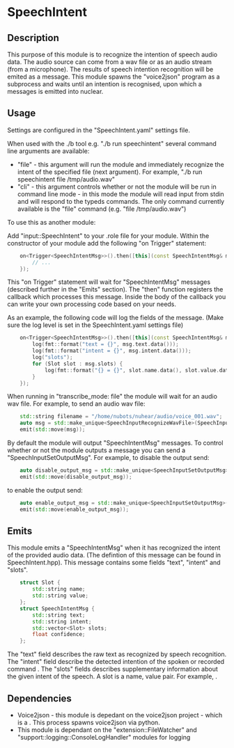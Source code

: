 SpeechIntent
==========

## Description
This purpose of this module is to recognize the intention of speech audio data. The audio source can come from a wav file or as an audio stream (from a microphone). The results of speech intention recognition will be emited as a message.
This module spawns the "voice2json" program as a subprocess and waits until an intention is recognised, upon which
a messages is emitted into nuclear.

## Usage

Settings are configured in the "SpeechIntent.yaml" settings file.

When used with the ./b tool e.g. "./b run speechintent" several command line arguments are available:
- "file" - this argument will run the module and immediately recognize the intent of the specified file (next argument). For example, "./b run speechintent file /tmp/audio.wav"
- "cli" - this argument controls whether or not the module will be run in command line mode - in this mode the module will read input from stdin and will respond to the typeds commands. The only command currently available is the "file" command (e.g. "file /tmp/audio.wav")

To use this as another module:

Add "input::SpeechIntent" to your .role file for your module.
Within the constructor of your module add the following "on Trigger" statement:

```c++
    on<Trigger<SpeechIntentMsg>>().then([this](const SpeechIntentMsg& msg) {
        // ...
    });
```

This "on Trigger" statement will wait for "SpeechIntentMsg" messages (described further in the "Emits" section). The "then" function registers the callback which processes this message. Inside the body of the callback you can write your own processing code based on your needs.

As an example, the following code will log the fields of the message. (Make sure the log level is set in the SpeechIntent.yaml settings file)

```c++
    on<Trigger<SpeechIntentMsg>>().then([this](const SpeechIntentMsg& msg) {
        log(fmt::format("text = {}", msg.text.data()));
        log(fmt::format("intent = {}", msg.intent.data()));
        log("slots");
        for (Slot slot : msg.slots) {
            log(fmt::format("{} = {}", slot.name.data(), slot.value.data()));
        }
    });
```

When running in "transcribe_mode: file" the module will wait for an audio wav file. For example, to send an audio wav file:
```c++
    std::string filename = "/home/nubots/nuhear/audio/voice_001.wav";
    auto msg = std::make_unique<SpeechInputRecognizeWavFile>(SpeechInputRecognizeWavFile{filename});
    emit(std::move(msg));
```

By default the module will output "SpeechIntentMsg" messages. To control whether or not the module outputs a message you can send a "SpeechInputSetOutputMsg". For example, to disable the output send:
```c++
    auto disable_output_msg = std::make_unique<SpeechInputSetOutputMsg>({false});
    emit(std::move(disable_output_msg));
```

to enable the output send:
```c++
    auto enable_output_msg = std::make_unique<SpeechInputSetOutputMsg>({true});
    emit(std::move(enable_output_msg));
```

## Emits
This module emits a "SpeechIntentMsg" when it has recognized the intent of the provided audio data.  (The defintion of this message can be found in SpeechIntent.hpp). This message contains some fields "text", "intent" and "slots".

```c++
    struct Slot {
        std::string name;
        std::string value;
    };
    struct SpeechIntentMsg {
        std::string text;
        std::string intent;
        std::vector<Slot> slots;
        float confidence;
    };
```

The "text" field describes the raw text as recognized by speech recognition. The "intent" field describe the detected intention of the spoken or recorded command . The "slots" fields describes supplementary information about the given intent of the speech. A slot is a name, value pair. For example, .

## Dependencies
- Voice2json - this module is depedant on the voice2json project - which is a . This process spawns voice2json via python.
- This module is dependant on the "extension::FileWatcher" and "support::logging::ConsoleLogHandler" modules for logging
